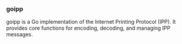 ### goipp
goipp is a Go implementation of the Internet Printing Protocol (IPP). It provides core functions for encoding, decoding, and managing IPP messages. 
